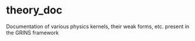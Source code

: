 theory_doc
==========

Documentation of various physics kernels, their weak forms, etc. present in the GRINS framework
